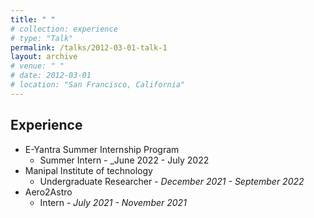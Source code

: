 ```yaml
---
title: " "
# collection: experience
# type: "Talk"
permalink: /talks/2012-03-01-talk-1
layout: archive
# venue: " "
# date: 2012-03-01
# location: "San Francisco, California"
---
```


<!-- ## Manipal Institute of technology
Undergraduate Researcher - _Dec 2021 - Sep 2022_ -->

## Experience

* E-Yantra Summer Internship Program
    * Summer Intern - _June 2022 - July 2022
* Manipal Institute of technology 
    * Undergraduate Researcher - _December 2021 - September 2022_
* Aero2Astro
    * Intern - _July 2021 - November 2021_



